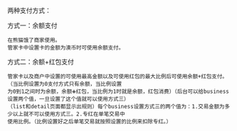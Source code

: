 两种支付方式：

方式一：余额支付

```
在熊猫饿了商家使用。
管家卡中设置卡的金额为澳币时可使用余额支付。
```

方式二：余额+红包支付

```
管家卡以及商户中设置的可使用最高金额以及可使用红包的最大比例后可使用余额+红包支付。（当比例设置为0支付方式只有余额，当比例设置
为0到1之间时为余额，余额➕红包，当比例为1时就是余额，红包消费）（后台可以给business设置两个值，一旦设置了这个值就可以使用方式三）
（list和detail页面都显示出规则）每个business设置方式三的两个值为：1.交易金额为多少以上就不可以使用方式三。2.专红在单笔交易中
使用比例。（比例设置好之后单笔交易就按照设置的比例来扣除专红。）
```



